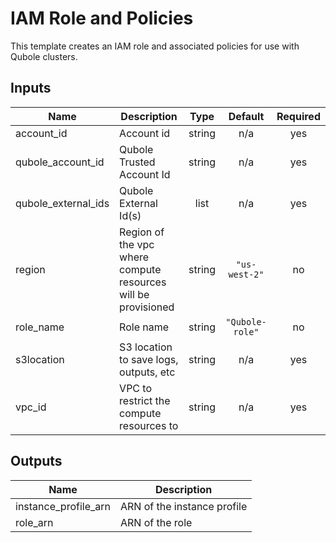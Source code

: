 # IAM Role and Policies

This template creates an IAM role and associated policies for use with Qubole clusters.

## Inputs

| Name | Description | Type | Default | Required |
|------|-------------|:----:|:-----:|:-----:|
| account\_id | Account id | string | n/a | yes |
| qubole\_account\_id | Qubole Trusted Account Id | string | n/a | yes |
| qubole\_external\_ids | Qubole External Id(s) | list | n/a | yes |
| region | Region of the vpc where compute resources will be provisioned | string | `"us-west-2"` | no |
| role\_name | Role name | string | `"Qubole-role"` | no |
| s3location | S3 location to save logs, outputs, etc | string | n/a | yes |
| vpc\_id | VPC to restrict the compute resources to | string | n/a | yes |

## Outputs

| Name | Description |
|------|-------------|
| instance\_profile\_arn | ARN of the instance profile |
| role\_arn | ARN of the role |

